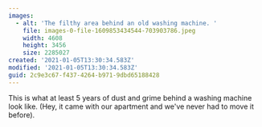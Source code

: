 ```yaml
---
images:
  - alt: 'The filthy area behind an old washing machine. '
    file: images-0-file-1609853434544-703903786.jpeg
    width: 4608
    height: 3456
    size: 2285027
created: '2021-01-05T13:30:34.583Z'
modified: '2021-01-05T13:30:34.583Z'
guid: 2c9e3c67-f437-4264-b971-9dbd65188428
---
```

This is what at least 5 years of dust and grime behind a washing machine look like. (Hey, it came with our apartment and we've never had to move it before).
